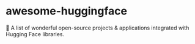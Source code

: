 # awesome-huggingface
🤗 A list of wonderful open-source projects &amp; applications integrated with Hugging Face libraries.
